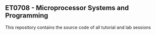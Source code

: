 <h2> ET0708 - Microprocessor Systems and Programming </h2>

<p>This repository contains the source code of all tutorial and lab sessions</p>
